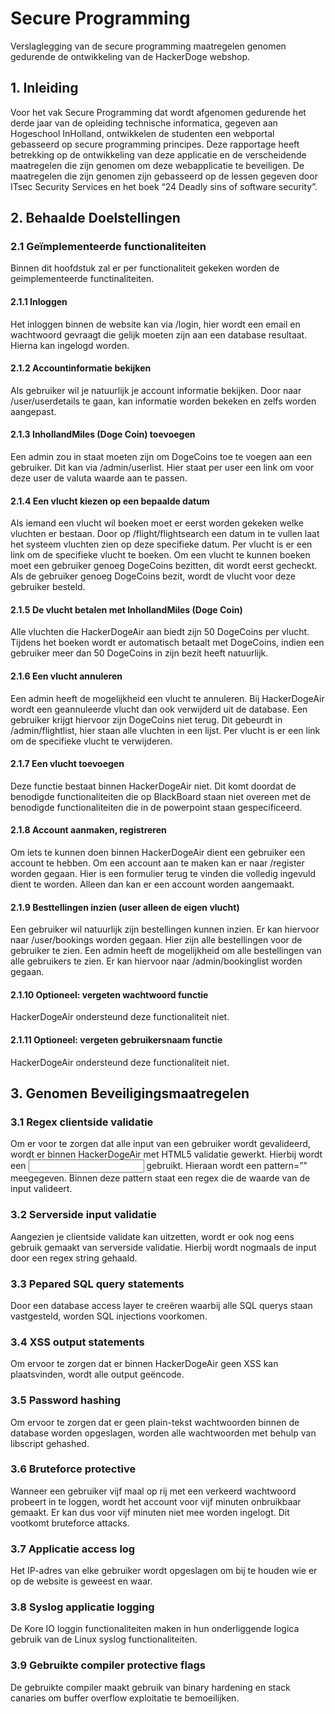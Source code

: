 # Secure Programming 
Verslaglegging van de secure programming maatregelen genomen gedurende de ontwikkeling van de HackerDoge webshop.

## 1.	Inleiding
Voor het vak Secure Programming dat wordt afgenomen gedurende het derde jaar van de opleiding technische informatica, gegeven aan Hogeschool InHolland, ontwikkelen de studenten een webportal gebasseerd op secure programming principes.
Deze rapportage heeft betrekking op de ontwikkeling van deze applicatie en de verscheidende maatregelen die zijn genomen om deze webapplicatie te beveiligen.
De maatregelen die zijn genomen zijn gebasseerd op de lessen gegeven door ITsec Security Services en het boek “24 Deadly sins of software security”.	

## 2.	Behaalde Doelstellingen	
### 2.1 Geïmplementeerde functionaliteiten	
Binnen dit hoofdstuk zal er per functionaliteit gekeken worden de geimplementeerde functinaliteiten.

#### 2.1.1 Inloggen
Het inloggen binnen de website kan via /login, hier wordt een email en wachtwoord gevraagt die gelijk moeten zijn aan een database resultaat. Hierna kan ingelogd worden.
	
#### 2.1.2 Accountinformatie bekijken	
Als gebruiker wil je natuurlijk je account informatie bekijken. Door naar /user/userdetails te gaan, kan informatie worden bekeken en zelfs worden aangepast.

#### 2.1.3 InhollandMiles (Doge Coin) toevoegen	
Een admin zou in staat moeten zijn om DogeCoins toe te voegen aan een gebruiker. Dit kan via /admin/userlist. Hier staat per user een link om voor deze user de valuta waarde aan te passen.

#### 2.1.4 Een vlucht kiezen op een bepaalde datum
Als iemand een vlucht wil boeken moet er eerst worden gekeken welke vluchten er bestaan. Door op /flight/flightsearch een datum in te vullen laat het systeem vluchten zien op deze specifieke datum. Per vlucht is er een link om de specifieke vlucht te boeken. Om een vlucht te kunnen boeken moet een gebruiker genoeg DogeCoins bezitten, dit wordt eerst gecheckt. Als de gebruiker genoeg DogeCoins bezit, wordt de vlucht voor deze gebruiker besteld.
	
#### 2.1.5 De vlucht betalen met InhollandMiles (Doge Coin)	
Alle vluchten die HackerDogeAir aan biedt zijn 50 DogeCoins per vlucht. Tijdens het boeken wordt er automatisch betaalt met DogeCoins, indien een gebruiker meer dan 50 DogeCoins in zijn bezit heeft natuurlijk.

#### 2.1.6 Een vlucht annuleren	
Een admin heeft de mogelijkheid een vlucht te annuleren. Bij HackerDogeAir wordt een geannuleerde vlucht dan ook verwijderd uit de database. Een gebruiker krijgt hiervoor zijn DogeCoins niet terug. Dit gebeurdt in /admin/flightlist, hier staan alle vluchten in een lijst. Per vlucht is er een link om de specifieke vlucht te verwijderen.

#### 2.1.7 Een vlucht toevoegen	
Deze functie bestaat binnen HackerDogeAir niet. Dit komt doordat de benodigde functionaliteiten die op BlackBoard staan niet overeen met de benodigde functionaliteiten die in de powerpoint staan gespecificeerd.

#### 2.1.8 Account aanmaken, registreren	
Om iets te kunnen doen binnen HackerDogeAir dient een gebruiker een account te hebben. Om een account aan te maken kan er naar /register worden gegaan. Hier is een formulier terug te vinden die volledig ingevuld dient te worden. Alleen dan kan er een account worden aangemaakt.

#### 2.1.9 Besttellingen inzien (user alleen de eigen vlucht)	
Een gebruiker wil natuurlijk zijn bestellingen kunnen inzien. Er kan hiervoor naar /user/bookings worden gegaan. Hier zijn alle bestellingen voor de gebruiker te zien. Een admin heeft de mogelijkheid om alle bestellingen van alle gebruikers te zien. Er kan hiervoor naar /admin/bookinglist worden gegaan.

#### 2.1.10 Optioneel: vergeten wachtwoord functie
HackerDogeAir ondersteund deze functionaliteit niet.
	
#### 2.1.11 Optioneel: vergeten gebruikersnaam functie	
HackerDogeAir ondersteund deze functionaliteit niet.

## 3. Genomen Beveiligingsmaatregelen	
### 3.1 Regex clientside validatie	
Om er voor te zorgen dat alle input van een gebruiker wordt gevalideerd, wordt er binnen HackerDogeAir met HTML5 validatie gewerkt. Hierbij wordt een <input> gebruikt. Hieraan wordt een pattern=”” meegegeven. Binnen deze pattern staat een regex die de waarde van de input valideert.

### 3.2 Serverside input validatie	
Aangezien je clientside validate kan uitzetten, wordt er ook nog eens gebruik gemaakt van serverside validatie. Hierbij wordt nogmaals de input door een regex string gehaald.

### 3.3 Pepared SQL query statements	
Door een database access layer te creëren waarbij alle SQL querys staan vastgesteld, worden SQL injections voorkomen.

### 3.4 XSS output statements	
Om ervoor te zorgen dat er binnen HackerDogeAir geen XSS kan plaatsvinden, wordt alle output geëncode.

### 3.5 Password hashing	
Om ervoor te zorgen dat er geen plain-tekst wachtwoorden binnen de database worden opgeslagen, worden alle wachtwoorden met behulp van libscript gehashed.

### 3.6 Bruteforce protective	
Wanneer een gebruiker vijf maal op rij met een verkeerd wachtwoord probeert in te loggen, wordt het account voor vijf minuten onbruikbaar gemaakt. Er kan dus voor vijf minuten niet mee worden ingelogt. Dit vootkomt bruteforce attacks.

### 3.7 Applicatie access log	
Het IP-adres van elke gebruiker wordt opgeslagen om bij te houden wie er op de website is geweest en waar.

### 3.8 Syslog applicatie logging	
De Kore IO loggin functionaliteiten maken in hun onderliggende logica gebruik van de Linux syslog functionaliteiten.

### 3.9 Gebruikte compiler protective flags	
De gebruikte compiler maakt gebruik van binary hardening en stack canaries om buffer overflow exploitatie te bemoeilijken.
